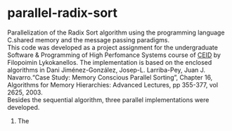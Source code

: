 # parallel-radix-sort
Parallelization of the Radix Sort algorithm using the programming language C.shared memory and the message passing paradigms.
<br>
This code was developed as a project assignment for the undergraduate Software & Programming of High Perfomance Systems course of [CEID](wwww.ceid.upatras.gr) by Filopoimin Lykokanellos. The implementation is based on the enclosed algorithms in Dani Jiménez-González, Josep-L. Larriba-Pey, Juan J. Navarro.“Case Study: Memory Conscious Parallel Sorting”, Chapter 16, Algorithms for Memory Hierarchies: Advanced Lectures, pp 355-377, vol 2625, 2003.
<br>
Besides the sequential algorithm, three parallel implementations were developed.
<ol>
<li>
The 
</li>
</ol>
